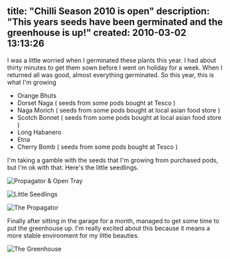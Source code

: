 title: "Chilli Season 2010 is open"
description: "This years seeds have been germinated and the greenhouse is up!"
created: 2010-03-02 13:13:26
---

I was a little worried when I germinated these plants this year. I had about thirty minutes to get them sown before I went on holiday for a week.  When I returned all was good, almost everything germinated.   So this year, this is what I'm growing

* Orange Bhuts
* Dorset Naga ( seeds from some pods bought at Tesco ) 
* Naga Morich ( seeds from some pods bought at local asian food store )
* Scotch Bonnet ( seeds from some pods bought at local asian food store ) 
* Long Habanero
* Etna
* Cherry Bomb ( seeds from some pods bought at Tesco ) 

I'm taking a gamble with the seeds that I'm growing from purchased pods, but I'm ok with that.  Here's the little seedlings.

![Propagator &amp; Open Tray](/media/2010/03/02/blogimage/Propagator___Open_Tray.850x600.jpg)

![Little Seedlings](/media/2010/03/02/blogimage/Little_Seedlings.850x600.jpg)

![The Propagator](/media/2010/03/02/blogimage/The_Propagator.850x600.jpg)

Finally after sitting in the garage for a month,  managed to get some time to put the greenhouse up. I'm really excited about this because it means a more stable environment for my little beauties.

![The Greenhouse](/media/2010/03/02/blogimage/The_Greenhouse.850x600.jpg)




